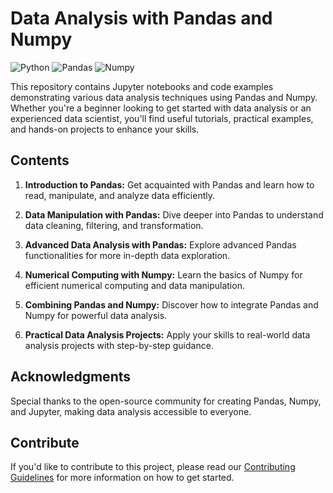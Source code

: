 # Data Analysis with Pandas and Numpy

![Python](https://img.shields.io/badge/Python-3.7%20%7C%203.8%20%7C%203.9-blue)
![Pandas](https://img.shields.io/badge/Pandas-1.0.5-green)
![Numpy](https://img.shields.io/badge/Numpy-1.18.5-yellow)

This repository contains Jupyter notebooks and code examples demonstrating various data analysis techniques using Pandas and Numpy. Whether you're a beginner looking to get started with data analysis or an experienced data scientist, you'll find useful tutorials, practical examples, and hands-on projects to enhance your skills.

## Contents

1. **Introduction to Pandas:** Get acquainted with Pandas and learn how to read, manipulate, and analyze data efficiently.

2. **Data Manipulation with Pandas:** Dive deeper into Pandas to understand data cleaning, filtering, and transformation.

3. **Advanced Data Analysis with Pandas:** Explore advanced Pandas functionalities for more in-depth data exploration.

4. **Numerical Computing with Numpy:** Learn the basics of Numpy for efficient numerical computing and data manipulation.

5. **Combining Pandas and Numpy:** Discover how to integrate Pandas and Numpy for powerful data analysis.

6. **Practical Data Analysis Projects:** Apply your skills to real-world data analysis projects with step-by-step guidance.

## Acknowledgments

Special thanks to the open-source community for creating Pandas, Numpy, and Jupyter, making data analysis accessible to everyone.

## Contribute

If you'd like to contribute to this project, please read our [Contributing Guidelines](CONTRIBUTING.md) for more information on how to get started.
